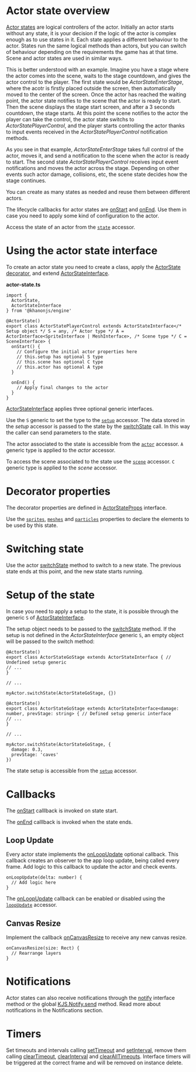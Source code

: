 # Actor state overview

[Actor states](https://khanonjs.com/api-docs/modules/decorators_actor_actor_state.html) are logical controllers of the actor. Initially an actor starts without any state, it is your decision if the logic of the actor is complex enough as to use states in it. Each state applies a different behaviour to the actor. States run the same logical methods than actors, but you can switch of behaviour depending on the requirements the game has at that time. Scene and actor states are used in similar ways.

This is better understood with an example. Imagine you have a stage where the actor comes into the scene, waits to the stage countdown, and gives the actor control to the player. The first state would be *ActorStateEnterStage*, where the acotr is firstly placed outside the screen, then automatically moved to the center of the screen. Once the actor has reached the waiting point, the actor state notifies to the scene that the actor is ready to start. Then the scene displays the stage start screen, and after a 3 seconds countdown, the stage starts. At this point the scene notifies to the actor the player can take the control, the actor state switchs to *ActorStatePlayerControl*, and the player starts controlling the actor thanks to input events received in the *ActorStatePlayerControl* notification methods.

As you see in that example, *ActorStateEnterStage* takes full control of the actor, moves it, and send a notification to the scene when the actor is ready to start. The second state *ActorStatePlayerControl* receives input event notifications and moves the actor across the stage. Depending on other events such actor damage, collisions, etc, the scene state decides how the stage continues.

You can create as many states as needed and reuse them between different actors.

The lifecycle callbacks for actor states are [onStart](https://khanonjs.com/api-docs/classes/decorators_actor_actor_state.ActorStateInterface.html#onStart) and [onEnd](https://khanonjs.com/api-docs/classes/decorators_actor_actor_state.ActorStateInterface.html#onEnd). Use them in case you need to apply some kind of configuration to the actor.

Access the state of an actor from the [`state`](https://khanonjs.com/api-docs/classes/decorators_actor.ActorInterface.html#state) accessor.

# Using the actor state interface

To create an actor state you need to create a class, apply the [ActorState decorator](https://khanonjs.com/api-docs/functions/decorators_actor_actor_state.ActorState.html), and extend [ActorStateInterface](https://khanonjs.com/api-docs/classes/decorators_actor_actor_state.ActorStateInterface.html).

**actor-state.ts**
```
import {
  ActorState,
  ActorStateInterface
} from '@khanonjs/engine'

@ActorState()
export class ActorStatePlayerControl extends ActorStateInterface</* Setup object */ S = any, /* Actor type */ A = ActorInterface<SpriteInterface | MeshInterface>, /* Scene type */ C = SceneInterface> {
  onStart() {
    // Configure the initial actor properties here
    // this.setup has optional S type
    // this.scene has optional C type
    // this.actor has optional A type
  }

  onEnd() {
    // Apply final changes to the actor
  }
}
```

[ActorStateInterface](https://khanonjs.com/api-docs/classes/decorators_actor_actor_state.ActorStateInterface.html) applies three optional generic interfaces.

Use the `S` generic to set the type to the [`setup`](https://khanonjs.com/api-docs/classes/decorators_actor_actor_state.ActorStateInterface.html#setup) accessor. The data stored in the *setup* accessor is passed to the state by the [switchState](https://khanonjs.com/api-docs/classes/decorators_actor.ActorInterface.html#switchState) call. In this way the caller can send parameters to the state.

The actor associated to the state is accessible from the [`actor`](https://khanonjs.com/api-docs/classes/decorators_actor_actor_state.ActorStateInterface.html#actor) accessor. `A` generic type is applied to the *actor* accessor.

To access the scene associated to the state use the [`scene`](https://khanonjs.com/api-docs/classes/decorators_actor_actor_state.ActorStateInterface.html#scene) accessor. `C` generic type is applied to the *scene* accessor.

# Decorator properties

The decorator properties are defined in [ActorStateProps](https://khanonjs.com/api-docs/interfaces/decorators_actor_actor_state.ActorStateProps.html) interface.

Use the [`sprites`](https://khanonjs.com/api-docs/interfaces/decorators_actor_actor_state.ActorStateProps.html#sprites), [`meshes`](https://khanonjs.com/api-docs/interfaces/decorators_actor_actor_state.ActorStateProps.html#meshes) and [`particles`](https://khanonjs.com/api-docs/interfaces/decorators_actor_actor_state.ActorStateProps.html#particles) properties to declare the elements to be used by this state.

# Switching state

Use the actor [switchState](https://khanonjs.com/api-docs/classes/decorators_actor.ActorInterface.html#switchState) method to switch to a new state. The previous state ends at this point, and the new state starts running.

# Setup of the state

In case you need to apply a setup to the state, it is possible through the generic `S` of [ActorStateInterface](https://khanonjs.com/api-docs/classes/decorators_actor_actor_state.ActorStateInterface.html).

The setup object needs to be passed to the [switchState](https://khanonjs.com/api-docs/classes/decorators_actor.ActorInterface.html#switchState) method. If the setup is not defined in the *ActorStateInterface* generic `S`, an empty object will be passed to the switch method:
```
@ActorState()
export class ActorStateGoStage extends ActorStateInterface { // Undefined setup generic
// ...
}

// ...

myActor.switchState(ActorStateGoStage, {})
```
```
@ActorState()
export class ActorStateGoStage extends ActorStateInterface<damage: number, prevStage: string> { // Defined setup generic interface
// ...
}

// ...

myActor.switchState(ActorStateGoStage, {
  damage: 0.3,
  prevStage: 'caves'
})
```

The state setup is accessible from the [`setup`](https://khanonjs.com/api-docs/classes/decorators_actor_actor_state.ActorStateInterface.html#setup) accessor.

# Callbacks

The [onStart](https://khanonjs.com/api-docs/classes/decorators_actor_actor_state.ActorStateInterface.html#onStart) calllback is invoked on state start.

The [onEnd](https://khanonjs.com/api-docs/classes/decorators_actor_actor_state.ActorStateInterface.html#onEnd) calllback is invoked when the state ends.

## Loop Update

Every actor state implements the [onLoopUpdate](https://khanonjs.com/api-docs/classes/decorators_actor_actor_state.ActorStateInterface.html#onLoopUpdate) optional callback. This callback creates an observer to the app loop update, being called every frame. Add logic to this callback to update the actor and check events.
```
onLoopUpdate(delta: number) {
  // Add logic here
}
```

The [onLoopUpdate](https://khanonjs.com/api-docs/classes/decorators_actor_actor_state.ActorStateInterface.html#onLoopUpdate) callback can be enabled or disabled using the [`loopUpdate`](https://khanonjs.com/api-docs/classes/decorators_actor_actor_state.ActorStateInterface.html#loopUpdate) accessor.

## Canvas Resize

Implement the callback [onCanvasResize](https://khanonjs.com/api-docs/classes/decorators_actor_actor_state.ActorStateInterface.html#onCanvasResize) to receive any new canvas resize.
```
onCanvasResize(size: Rect) {
  // Rearrange layers
}
```

# Notifications

Actor states can also receive notifications through the [notify](https://khanonjs.com/api-docs/classes/decorators_actor_actor_state.ActorStateInterface.html#notify) interface method  or the global [KJS.Notify.send](https://khanonjs.com/api-docs/functions/kjs.KJS.Notify.send.html) method. Read more about notifications in the Notifications section.

# Timers

Set timeouts and intervals calling [setTimeout](https://khanonjs.com/api-docs/classes/decorators_actor_actor_state.ActorStateInterface.html#setTimeout) and [setInterval](https://khanonjs.com/api-docs/classes/decorators_actor_actor_state.ActorStateInterface.html#setInterval), remove them calling [clearTimeout](https://khanonjs.com/api-docs/classes/decorators_actor_actor_state.ActorStateInterface.html#clearTimeout), [clearInterval](https://khanonjs.com/api-docs/classes/decorators_actor_actor_state.ActorStateInterface.html#clearInterval) and [clearAllTimeouts](https://khanonjs.com/api-docs/classes/decorators_actor_actor_state.ActorStateInterface.html#clearAllTimeouts). Interface timers will be triggered at the correct frame and will be removed on instance delete.